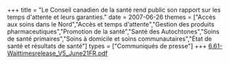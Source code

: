 +++
title = "Le Conseil canadien de la santé rend public son rapport sur les temps d'attente et leurs garanties."
date = 2007-06-26
themes = ["Accès aux soins dans le Nord","Accès et temps d'attente","Gestion des produits pharmaceutiques","Promotion de la santé","Santé des Autochtones","Soins de santé primaires","Soins à domicile et soins communautaires","État de santé et résultats de santé"]
types = ["Communiqués de presse"]
+++
[6.61-Waittimesrelease_V5_June21FR.pdf](/files/6.61-Waittimesrelease_V5_June21FR.pdf)
